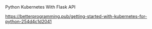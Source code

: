 Python Kubernetes With Flask API

https://betterprogramming.pub/getting-started-with-kubernetes-for-python-254d4c1d2041
